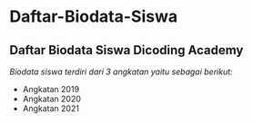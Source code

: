 Daftar-Biodata-Siswa
==
Daftar Biodata Siswa Dicoding Academy
--
*Biodata siswa terdiri dari 3 angkatan yaitu sebagai berikut:*
- Angkatan 2019
- Angkatan 2020
- Angkatan 2021
